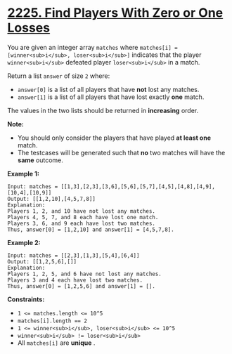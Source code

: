 # [2225. Find Players With Zero or One Losses](https://leetcode.com/problems/find-players-with-zero-or-one-losses/description/)

You are given an integer array `matches` where `matches[i] = [winner<sub>i</sub>, loser<sub>i</sub>]` indicates that the player `winner<sub>i</sub>` defeated player `loser<sub>i</sub>` in a match.

Return a list `answer` of size `2` where:

- `answer[0]` is a list of all players that have **not**  lost any matches.
- `answer[1]` is a list of all players that have lost exactly **one**  match.

The values in the two lists should be returned in **increasing**  order.

**Note:**

- You should only consider the players that have played **at least one**  match.
- The testcases will be generated such that **no**  two matches will have the **same**  outcome.

**Example 1:**

```
Input: matches = [[1,3],[2,3],[3,6],[5,6],[5,7],[4,5],[4,8],[4,9],[10,4],[10,9]]
Output: [[1,2,10],[4,5,7,8]]
Explanation:
Players 1, 2, and 10 have not lost any matches.
Players 4, 5, 7, and 8 each have lost one match.
Players 3, 6, and 9 each have lost two matches.
Thus, answer[0] = [1,2,10] and answer[1] = [4,5,7,8].
```

**Example 2:**

```
Input: matches = [[2,3],[1,3],[5,4],[6,4]]
Output: [[1,2,5,6],[]]
Explanation:
Players 1, 2, 5, and 6 have not lost any matches.
Players 3 and 4 each have lost two matches.
Thus, answer[0] = [1,2,5,6] and answer[1] = [].
```

**Constraints:**

- `1 <= matches.length <= 10^5`
- `matches[i].length == 2`
- `1 <= winner<sub>i</sub>, loser<sub>i</sub> <= 10^5`
- `winner<sub>i</sub> != loser<sub>i</sub>`
- All `matches[i]` are **unique** .